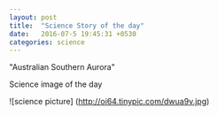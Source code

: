 ```yaml
---
layout: post
title:  "Science Story of the day"
date:   2016-07-5 19:45:31 +0530
categories: science
---
```

"Australian Southern Aurora"

Science image of the day

![science picture] (http://oi64.tinypic.com/dwua9v.jpg)
